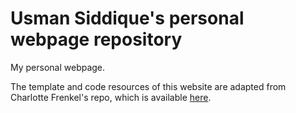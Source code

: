 <!-- usman1515.github.io -->

# Usman Siddique's personal webpage repository

My personal webpage.

The template and code resources of this website are adapted from Charlotte Frenkel's repo, which is available [here](https://github.com/ChFrenkel/ChFrenkel.github.io).
